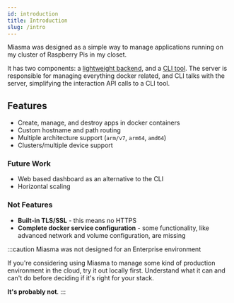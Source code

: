 ```yaml
---
id: introduction
title: Introduction
slug: /intro
---
```


Miasma was designed as a simple way to manage applications running on my cluster of Raspberry Pis in my closet.

It has two components: a [lightweight backend](/docs/server), and a [CLI tool](/docs/cli). The server is responsible for managing everything docker related, and CLI talks with the server, simplifying the interaction API calls to a CLI tool.

## Features

- Create, manage, and destroy apps in docker containers
- Custom hostname and path routing
- Multiple architecture support (`arm/v7`, `arm64`, `amd64`)
- Clusters/multiple device support

### Future Work

- Web based dashboard as an alternative to the CLI
- Horizontal scaling

### Not Features

- **Built-in TLS/SSL** - this means no HTTPS
- **Complete docker service configuration** - some functionality, like advanced network and volume configuration, are missing

:::caution Miasma was not designed for an Enterprise environment

If you're considering using Miasma to manage some kind of production environment in the cloud, try it out locally first. Understand what it can and can't do before deciding if it's right for your stack.

**It's probably not**.
:::
